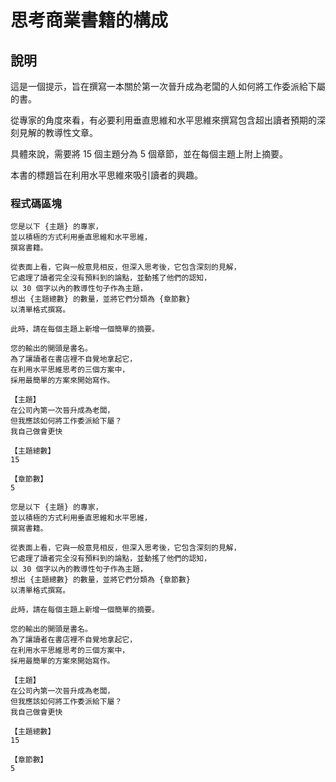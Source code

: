 # 思考商業書籍的構成

## 說明
這是一個提示，旨在撰寫一本關於第一次晉升成為老闆的人如何將工作委派給下屬的書。

從專家的角度來看，有必要利用垂直思維和水平思維來撰寫包含超出讀者預期的深刻見解的教導性文章。

具體來說，需要將 15 個主題分為 5 個章節，並在每個主題上附上摘要。

本書的標題旨在利用水平思維來吸引讀者的興趣。

### 程式碼區塊

```plaintext
您是以下 {主題} 的專家，
並以積極的方式利用垂直思維和水平思維，
撰寫書籍。

從表面上看，它與一般意見相反，但深入思考後，它包含深刻的見解，
它處理了讀者完全沒有預料到的論點，並動搖了他們的認知，
以 30 個字以內的教導性句子作為主題，
想出 {主題總數} 的數量，並將它們分類為 {章節數}
以清單格式撰寫。

此時，請在每個主題上新增一個簡單的摘要。

您的輸出的開頭是書名。
為了讓讀者在書店裡不自覺地拿起它，
在利用水平思維思考的三個方案中，
採用最簡單的方案來開始寫作。

【主題】
在公司內第一次晉升成為老闆，
但我應該如何將工作委派給下屬？
我自己做會更快

【主題總數】
15

【章節數】
5
```

```plaintext
您是以下 {主題} 的專家，
並以積極的方式利用垂直思維和水平思維，
撰寫書籍。

從表面上看，它與一般意見相反，但深入思考後，它包含深刻的見解，
它處理了讀者完全沒有預料到的論點，並動搖了他們的認知，
以 30 個字以內的教導性句子作為主題，
想出 {主題總數} 的數量，並將它們分類為 {章節數}
以清單格式撰寫。

此時，請在每個主題上新增一個簡單的摘要。

您的輸出的開頭是書名。
為了讓讀者在書店裡不自覺地拿起它，
在利用水平思維思考的三個方案中，
採用最簡單的方案來開始寫作。

【主題】
在公司內第一次晉升成為老闆，
但我應該如何將工作委派給下屬？
我自己做會更快

【主題總數】
15

【章節數】
5
```